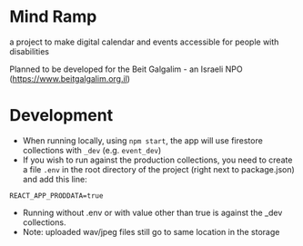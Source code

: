 # Mind Ramp
a project to make digital calendar and events accessible for people with disabilities

Planned to be developed for the Beit Galgalim - an Israeli NPO (https://www.beitgalgalim.org.il)



# Development

- When running locally, using `npm start`, the app will use firestore collections with `_dev` (e.g. `event_dev`)
- If you wish to run against the production collections, you need to create a file `.env` in the root directory of the project (right next to package.json) and add this line:
```
REACT_APP_PRODDATA=true
```

- Running without .env or with value other than true is against the _dev collections.
- Note: uploaded wav/jpeg files still go to same location in the storage
